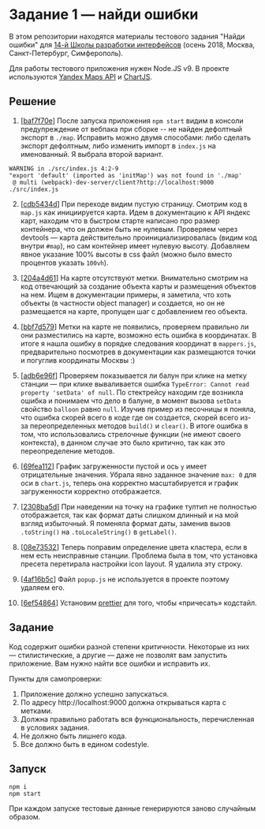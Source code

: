 # Задание 1 — найди ошибки

В этом репозитории находятся материалы тестового задания "Найди ошибки" для [14-й Школы разработки интерфейсов](https://academy.yandex.ru/events/frontend/shri_msk-2018-2) (осень 2018, Москва, Санкт-Петербург, Симферополь).

Для работы тестового приложения нужен Node.JS v9. В проекте используются [Yandex Maps API](https://tech.yandex.ru/maps/doc/jsapi/2.1/quick-start/index-docpage/) и [ChartJS](http://www.chartjs.org).

## Решение

1. [[baf7f70e](https://github.com/Astarta0/entrance-task-1-2/commit/baf7f70e4532759f1f1c03c27907c3e071477a0b)] После запуска приложения `npm start` видим в консоли предупреждение от вебпака при сборке -- не найден дефолтный
экспорт в `./map`. Исправить можно двумя способами: либо сделать экспорт дефолтным, либо изменить импорт в `index.js` на именованный. Я выбрала второй вариант.
```
WARNING in ./src/index.js 4:2-9
"export 'default' (imported as 'initMap') was not found in './map'
 @ multi (webpack)-dev-server/client?http://localhost:9000 ./src/index.js
```

2. [[cdb5434d](https://github.com/Astarta0/entrance-task-1-2/commit/cdb5434dc815f38d48d2dde22f256f74005c57c6)] При переходе видим пустую страницу. Смотрим код в `map.js` как инициируется карта. Идем в документацию к API яндекс карт, находим что в быстром старте написано про размер контейнера, что он должен быть не нулевым. Проверяем через devtools — карта действительно проинициализировалась (видим код внутри `#map`), но сам контейнер имеет нулевую высоту. Добавляем явное указание 100% высоты в css файл (можно было вместо процентов указать `100vh`).

3. [[204a4d61](https://github.com/Astarta0/entrance-task-1-2/commit/204a4d616bb7eab6934a4e2ea1b1a0fd98ac1886)] На карте отсутствуют метки. Внимательно смотрим на код отвечающий за создание объекта карты и размещения объектов на нем. Ищем в документации примеры, я заметила, что хоть объекты (в частности object manager) и создается, но он не размещается на карте, пропущен шаг с добавлением гео объекта.

4. [[bbf7d579](https://github.com/Astarta0/entrance-task-1-2/commit/bbf7d579c4db2def1191996097997ef4721ba6d9)] Метки на карте не появились, проверяем правильно ли они разместились на карте, возможно есть ошибка в координатах. В итоге я нашла ошибку в порядке следования координат в `mappers.js`, предварительно посмотрев в документации как размещаются точки и погуглив координаты Москвы :)

5. [[adb6e96f](https://github.com/Astarta0/entrance-task-1-2/commit/adb6e96f8c36cd39a804e7296a2416ee324429f7)] Проверяем показывается ли балун при клике на метку станции — при клике вываливается ошибка `TypeError: Cannot read property 'setData' of null`. По стектрейсу находим где возникла ошибка и понимаем что дело в балуне, в момент вызова `setData` свойство `balloon` равно `null`. Изучив пример из песочницы я поняла, что ошибка скорей всего в коде где он создается, скорей всего из-за переопределенных методов `build()` и `clear()`. В итоге ошибка в том, что использовались стрелочные функции (не имеют своего контекста), в данном случае это было критично, так как это переопределение методов.

6. [[69fea112](https://github.com/Astarta0/entrance-task-1-2/commit/69fea112a467bebc7c49bd11053646d15d91da0d)] График загруженности пустой и ось `y` имеет отрицательные значения. Убрала явно заданное значение `max: 0` для оси в `chart.js`, теперь она корректно масштабируется и график загруженности корректно отображается.

7. [[2308ba5d](https://github.com/Astarta0/entrance-task-1-2/commit/2308ba5d40807edd02c4efa4c469a172ff13895d)] При наведении на точку на графике тултип не полностью отображается, так как формат даты слишком длинный и на мой взгляд избыточный. Я поменяла формат даты, заменив вызов `.toString()` на `.toLocaleString()` в `getLabel()`.

8. [[08e73532](https://github.com/Astarta0/entrance-task-1-2/commit/08e735326763d22883a39f854ff38eeecf98b61d)] Теперь поправим определение цвета кластера, если в нем есть неисправные станции. Проблема была в том, что установка пресета перетирала настройки icon layout. Я удалила эту строку.

9. [[4af16b5c](https://github.com/Astarta0/entrance-task-1-2/commit/4af16b5c635c4146149de9e891079b253b397499)] Файл `popup.js` не используется в проекте поэтому удаляем его.

10. [[6ef54864](https://github.com/Astarta0/entrance-task-1-2/commit/6ef54864ceedd1c1ac760cc9dcba880300fd5af6)] Установим [prettier](https://prettier.io) для того, чтобы «причесать» кодстайл.

## Задание

Код содержит ошибки разной степени критичности. Некоторые из них — стилистические, а другие — даже не позволят вам запустить приложение. Вам нужно найти все ошибки и исправить их.

Пункты для самопроверки:

1. Приложение должно успешно запускаться.
1. По адресу http://localhost:9000 должна открываться карта с метками.
1. Должна правильно работать вся функциональность, перечисленная в условиях задания.
1. Не должно быть лишнего кода.
1. Все должно быть в едином codestyle.

## Запуск

```
npm i
npm start
```

При каждом запуске тестовые данные генерируются заново случайным образом.
